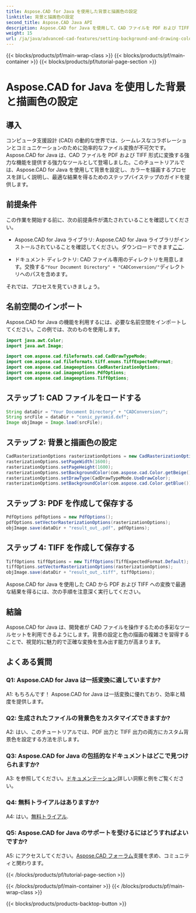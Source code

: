 ```yaml
---
title: Aspose.CAD for Java を使用した背景と描画色の設定
linktitle: 背景と描画色の設定
second_title: Aspose.CAD Java API
description: Aspose.CAD for Java を使用して、CAD ファイルを PDF および TIFF に簡単に変換します。カスタムの背景色と描画色を設定して、視覚的に素晴らしい結果を実現します。
weight: 15
url: /ja/java/advanced-cad-features/setting-background-and-drawing-color/
---
```


{{< blocks/products/pf/main-wrap-class >}}
{{< blocks/products/pf/main-container >}}
{{< blocks/products/pf/tutorial-page-section >}}

# Aspose.CAD for Java を使用した背景と描画色の設定

## 導入

コンピュータ支援設計 (CAD) の動的な世界では、シームレスなコラボレーションとコミュニケーションのために効率的なファイル変換が不可欠です。 Aspose.CAD for Java は、CAD ファイルを PDF および TIFF 形式に変換する強力な機能を提供する強力なツールとして登場しました。このチュートリアルでは、Aspose.CAD for Java を使用して背景を設定し、カラーを描画するプロセスを詳しく説明し、最適な結果を得るためのステップバイステップのガイドを提供します。

## 前提条件

この作業を開始する前に、次の前提条件が満たされていることを確認してください。

-  Aspose.CAD for Java ライブラリ: Aspose.CAD for Java ライブラリがインストールされていることを確認してください。ダウンロードできます[ここ](https://releases.aspose.com/cad/java/).

- ドキュメント ディレクトリ: CAD ファイル専用のディレクトリを用意します。交換する`"Your Document Directory" + "CADConversion/"`ディレクトリへのパスを含めます。

それでは、プロセスを見ていきましょう。

## 名前空間のインポート

Aspose.CAD for Java の機能を利用するには、必要な名前空間をインポートしてください。この例では、次のものを使用します。

```java
import java.awt.Color;
import java.awt.Image;

import com.aspose.cad.fileformats.cad.CadDrawTypeMode;
import com.aspose.cad.fileformats.tiff.enums.TiffExpectedFormat;
import com.aspose.cad.imageoptions.CadRasterizationOptions;
import com.aspose.cad.imageoptions.PdfOptions;
import com.aspose.cad.imageoptions.TiffOptions;
```

## ステップ 1: CAD ファイルをロードする

```java
String dataDir = "Your Document Directory" + "CADConversion/";
String srcFile = dataDir + "conic_pyramid.dxf";
Image objImage = Image.load(srcFile);
```

## ステップ 2: 背景と描画色の設定

```java
CadRasterizationOptions rasterizationOptions = new CadRasterizationOptions();
rasterizationOptions.setPageWidth(1600);
rasterizationOptions.setPageHeight(1600);
rasterizationOptions.setBackgroundColor(com.aspose.cad.Color.getBeige());
rasterizationOptions.setDrawType(CadDrawTypeMode.UseDrawColor);
rasterizationOptions.setBackgroundColor(com.aspose.cad.Color.getBlue());
```

## ステップ 3: PDF を作成して保存する

```java
PdfOptions pdfOptions = new PdfOptions();
pdfOptions.setVectorRasterizationOptions(rasterizationOptions);
objImage.save(dataDir + "result_out_.pdf", pdfOptions);
```

## ステップ 4: TIFF を作成して保存する

```java
TiffOptions tiffOptions = new TiffOptions(TiffExpectedFormat.Default);
tiffOptions.setVectorRasterizationOptions(rasterizationOptions);
objImage.save(dataDir + "result_out_.tiff", tiffOptions);
```

Aspose.CAD for Java を使用した CAD から PDF および TIFF への変換で最適な結果を得るには、次の手順を注意深く実行してください。

## 結論

Aspose.CAD for Java は、開発者が CAD ファイルを操作するための多彩なツールセットを利用できるようにします。背景の設定と色の描画の複雑さを習得することで、視覚的に魅力的で正確な変換を生み出す能力が高まります。

## よくある質問

### Q1: Aspose.CAD for Java は一括変換に適していますか?

A1: もちろんです！ Aspose.CAD for Java は一括変換に優れており、効率と精度を提供します。

### Q2: 生成されたファイルの背景色をカスタマイズできますか?

A2: はい、このチュートリアルでは、PDF 出力と TIFF 出力の両方にカスタム背景色を設定する方法を示します。

### Q3: Aspose.CAD for Java の包括的なドキュメントはどこで見つけられますか?

 A3: を参照してください。[ドキュメンテーション](https://reference.aspose.com/cad/java/)詳しい洞察と例をご覧ください。

### Q4: 無料トライアルはありますか?

 A4: はい。[無料トライアル](https://releases.aspose.com/).

### Q5: Aspose.CAD for Java のサポートを受けるにはどうすればよいですか?

A5: にアクセスしてください。[Aspose.CAD フォーラム](https://forum.aspose.com/c/cad/19)支援を求め、コミュニティと関わります。

{{< /blocks/products/pf/tutorial-page-section >}}

{{< /blocks/products/pf/main-container >}}
{{< /blocks/products/pf/main-wrap-class >}}

{{< blocks/products/products-backtop-button >}}
